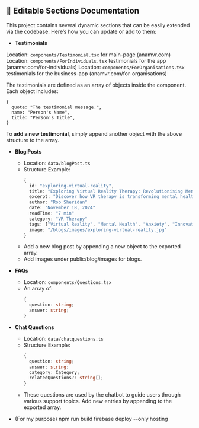 ## 🧾 Editable Sections Documentation

This project contains several dynamic sections that can be easily extended via the codebase. Here’s how you can update or add to them:

- **Testimonials**

Location: `components/Testimonial.tsx` for main-page (anamvr.com)
Location: `components/ForIndividuals.tsx` testimonials for the app (anamvr.com/for-individuals)
Location: `components/ForOrganisations.tsx` testimonials for the business-app (anamvr.com/for-organisations)

The testimonials are defined as an array of objects inside the component. Each object includes:

```tsx
{
  quote: "The testimonial message.",
  name: "Person's Name",
  title: "Person's Title",
}
```

To **add a new testimonial**, simply append another object with the above structure to the array.

- **Blog Posts**

  - Location: `data/blogPost.ts`
  - Structure Example:
    ```ts
    {
      id: "exploring-virtual-reality",
      title: "Exploring Virtual Reality Therapy: Revolutionising Mental Health Treatment"
      excerpt: "Discover how VR therapy is transforming mental health by making treatment immersive, effective, and accessible for anxiety, PTSD, and more."
      author: "Rob Sheridan"
      date: "November 18, 2024"
      readTime: "7 min"
      category: "VR Therapy"
      tags: ["Virtual Reality", "Mental Health", "Anxiety", "Innovation"]
      image: "/blogs/images/exploring-virtual-reality.jpg"
    }
    ```
  - Add a new blog post by appending a new object to the exported array.
  - Add images under public/blog/images for blogs.

- **FAQs**
  - Location: `components/Questions.tsx`
  - An array of:
    ```ts
    {
      question: string;
      answer: string;
    }
    ```
- **Chat Questions**

  - Location: `data/chatquestions.ts`
  - Structure Example:
    ```ts
    {
      question: string;
      answer: string;
      category: Category;
      relatedQuestions?: string[];
    }
    ```
  - These questions are used by the chatbot to guide users through various support topics. Add new entries by appending to the exported array.

- (For my purpose)
  npm run build
  firebase deploy --only hosting
